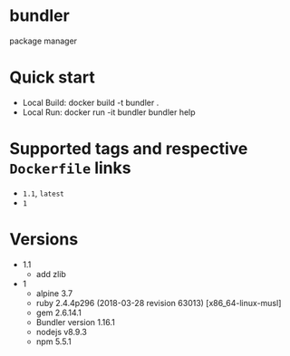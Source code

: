 # bundler
package manager

# Quick start
* Local Build: docker build -t bundler .
* Local Run: docker run -it bundler bundler help


# Supported tags and respective `Dockerfile` links
* `1.1`, `latest`
* `1`


# Versions
* 1.1
   * add zlib
* 1
   * alpine 3.7
   * ruby 2.4.4p296 (2018-03-28 revision 63013) [x86_64-linux-musl]
   * gem 2.6.14.1
   * Bundler version 1.16.1
   * nodejs v8.9.3
   * npm 5.5.1
